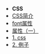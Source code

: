 - **CSS**
- [CSS简介](/css/index)
- [font属性](/css/01-font属性)
- [属性（一）](/css/02-属性（一）)
- [1. css](/css/css)
- [2. 例子](/css/例子)


<style>
    .sidebar-nav p:first-child {
        text-align: center;
    }
  .sidebar-nav strong {
    font-size: 20px;
  }
</style>